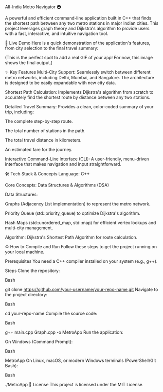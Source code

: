 All-India Metro Navigator 🚇

A powerful and efficient command-line application built in C++ that finds the shortest path between any two metro stations in major Indian cities. This project leverages graph theory and Dijkstra's algorithm to provide users with a fast, interactive, and intuitive navigation tool.

🚀 Live Demo
Here is a quick demonstration of the application's features, from city selection to the final travel summary:

(This is the perfect spot to add a real GIF of your app! For now, this image shows the final output.)

✨ Key Features
Multi-City Support: Seamlessly switch between different metro networks, including Delhi, Mumbai, and Bangalore. The architecture is designed to be easily expandable with new city data.

Shortest Path Calculation: Implements Dijkstra's algorithm from scratch to accurately find the shortest route by distance between any two stations.

Detailed Travel Summary: Provides a clean, color-coded summary of your trip, including:

The complete step-by-step route.

The total number of stations in the path.

The total travel distance in kilometers.

An estimated fare for the journey.

Interactive Command-Line Interface (CLI): A user-friendly, menu-driven interface that makes navigation and input straightforward.

🛠️ Tech Stack & Concepts
Language: C++

Core Concepts: Data Structures & Algorithms (DSA)

Data Structures:

Graphs (Adjacency List implementation) to represent the metro network.

Priority Queue (std::priority_queue) to optimize Dijkstra's algorithm.

Hash Maps (std::unordered_map, std::map) for efficient vertex lookups and multi-city management.

Algorithm: Dijkstra's Shortest Path Algorithm for route calculation.

⚙️ How to Compile and Run
Follow these steps to get the project running on your local machine.

Prerequisites
You need a C++ compiler installed on your system (e.g., g++).

Steps
Clone the repository:

Bash

git clone https://github.com/your-username/your-repo-name.git
Navigate to the project directory:

Bash

cd your-repo-name
Compile the source code:

Bash

g++ main.cpp Graph.cpp -o MetroApp
Run the application:

On Windows (Command Prompt):

Bash

MetroApp
On Linux, macOS, or modern Windows terminals (PowerShell/Git Bash):

Bash

./MetroApp
📄 License
This project is licensed under the MIT License.
